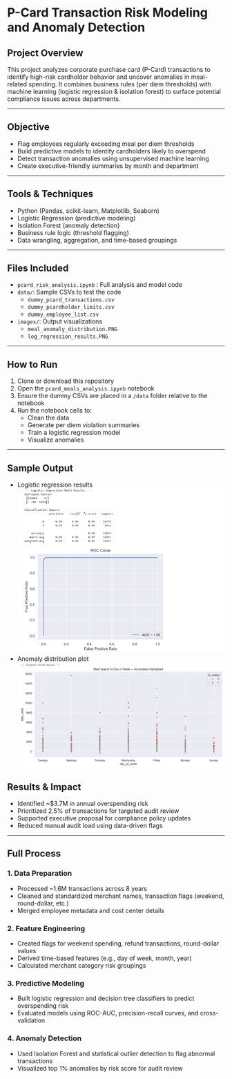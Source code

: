 # P-Card Transaction Risk Modeling and Anomaly Detection

## Project Overview
This project analyzes corporate purchase card (P-Card) transactions to identify high-risk cardholder behavior and uncover anomalies in meal-related spending. It combines business rules (per diem thresholds) with machine learning (logistic regression & isolation forest) to surface potential compliance issues across departments.

---

## Objective
- Flag employees regularly exceeding meal per diem thresholds
- Build predictive models to identify cardholders likely to overspend
- Detect transaction anomalies using unsupervised machine learning
- Create executive-friendly summaries by month and department

---

## Tools & Techniques
- Python (Pandas, scikit-learn, Matplotlib, Seaborn)
- Logistic Regression (predictive modeling)
- Isolation Forest (anomaly detection)
- Business rule logic (threshold flagging)
- Data wrangling, aggregation, and time-based groupings

---

## Files Included
- `pcard_risk_analysis.ipynb` : Full analysis and model code
- `data/`: Sample CSVs to test the code
  - `dummy_pcard_transactions.csv`
  - `dummy_pcardholder_limits.csv`
  - `dummy_employee_list.csv`
- `images/`: Output visualizations
  - `meal_anomaly_distribution.PNG`
  - `log_regression_results.PNG`
 
---

## How to Run
1. Clone or download this repository
2. Open the `pcard_meals_analysis.ipynb` notebook
3. Ensure the dummy CSVs are placed in a `/data` folder relative to the notebook
4. Run the notebook cells to:
    - Clean the data
    - Generate per diem violation summaries
    - Train a logistic regression model
    - Visualize anomalies

---

## Sample Output
- Logistic regression results
![Meal Anomaly Distribution](images/log_regression_results.PNG)
- Anomaly distribution plot
![Meal Anomaly Distribution](images/meal_anomaly_distribution.PNG)

## Results & Impact
- Identified ~$3.7M in annual overspending risk
- Prioritized 2.5% of transactions for targeted audit review
- Supported executive proposal for compliance policy updates
- Reduced manual audit load using data-driven flags

---

## Full Process

### 1. Data Preparation
- Processed ~1.6M transactions across 8 years
- Cleaned and standardized merchant names, transaction flags (weekend, round-dollar, etc.)
- Merged employee metadata and cost center details

### 2. Feature Engineering
- Created flags for weekend spending, refund transactions, round-dollar values
- Derived time-based features (e.g., day of week, month, year)
- Calculated merchant category risk groupings

### 3. Predictive Modeling
- Built logistic regression and decision tree classifiers to predict overspending risk
- Evaluated models using ROC-AUC, precision-recall curves, and cross-validation

### 4. Anomaly Detection
- Used Isolation Forest and statistical outlier detection to flag abnormal transactions
- Visualized top 1% anomalies by risk score for audit review


